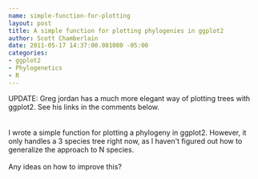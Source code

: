 ```yaml
--- 
name: simple-function-for-plotting
layout: post
title: A simple function for plotting phylogenies in ggplot2
author: Scott Chamberlain
date: 2011-05-17 14:37:00.001000 -05:00
categories: 
- ggplot2
- Phylogenetics
- R
---
```

UPDATE: Greg jordan has a much more elegant way of plotting trees with ggplot2. See his links in the comments below.<br /><br /><br />I wrote a simple function for plotting a phylogeny in ggplot2. However, it only handles a 3 species tree right now, as I haven't figured out how to generalize the approach to N species.<br /><br />Any ideas on how to improve this?<br /><br /><br /><br /><script src="https://gist.github.com/977207.js?file=ggtree_v1.R"></script>
